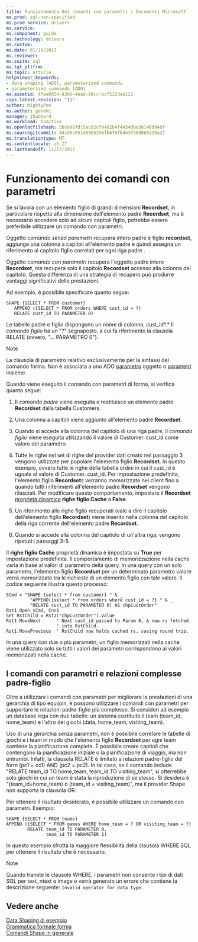 ```yaml
---
title: Funzionamento dei comandi con parametri | Documenti Microsoft
ms.prod: sql-non-specified
ms.prod_service: drivers
ms.service: 
ms.component: guide
ms.technology: drivers
ms.custom: 
ms.date: 01/19/2017
ms.reviewer: 
ms.suite: sql
ms.tgt_pltfrm: 
ms.topic: article
helpviewer_keywords:
- data shaping [ADO], parameterized commands
- parameterized commands [ADO]
ms.assetid: 4fae0d54-83b6-4ead-99cc-bcf532daa121
caps.latest.revision: "11"
author: MightyPen
ms.author: genemi
manager: jhubbard
ms.workload: Inactive
ms.openlocfilehash: 5bce98fd15ac82cf9492b4f4454dba36146dd46f
ms.sourcegitcommit: 44cd5c651488b5296fb679f6d43f50d068339a27
ms.translationtype: MT
ms.contentlocale: it-IT
ms.lasthandoff: 11/17/2017
---
```

# <a name="operation-of-parameterized-commands"></a>Funzionamento dei comandi con parametri
Se si lavora con un elemento figlio di grandi dimensioni **Recordset**, in particolare rispetto alla dimensione dell'elemento padre **Recordset**, ma è necessario accedere solo ad alcuni capitoli figlio, potrebbe essere preferibile utilizzare un comando con parametri.  
  
 Oggetto *comando senza parametri* recupera intero padre e figlio **recordset**, aggiunge una colonna a capitoli all'elemento padre e quindi assegna un riferimento al capitolo figlio correlati per ogni riga padre .  
  
 Oggetto *comando con parametri* recupera l'oggetto padre intero **Recordset**, ma recupera solo il capitolo **Recordset** accesso alla colonna del capitolo. Questa differenza di una strategia di recupero può produrre vantaggi significativi delle prestazioni.  
  
 Ad esempio, è possibile specificare quanto segue:  
  
```  
SHAPE {SELECT * FROM customer}   
   APPEND ({SELECT * FROM orders WHERE cust_id = ?}   
   RELATE cust_id TO PARAMETER 0)  
```  
  
 Le tabelle padre e figlio dispongono un nome di colonna, cust_id*.* Il *comando figlio* ha un "?" segnaposto, a cui fa riferimento la clausola RELATE (ovvero, "... PARAMETRO 0").  
  
> [!NOTE]
>  La clausola di parametro relativo esclusivamente per la sintassi del comando forma. Non è associata a uno ADO [parametro](../../../ado/reference/ado-api/parameter-object.md) oggetto o [parametri](../../../ado/reference/ado-api/parameters-collection-ado.md) insieme.  
  
 Quando viene eseguito il comando con parametri di forma, si verifica quanto segue:  
  
1.  Il *comando padre* viene eseguita e restituisce un elemento padre **Recordset** dalla tabella Customers.  
  
2.  Una colonna a capitoli viene aggiunto all'elemento padre **Recordset**.  
  
3.  Quando si accede alla colonna del capitolo di una riga padre, il *comando figlio* viene eseguita utilizzando il valore di Customer. cust_id come valore del parametro.  
  
4.  Tutte le righe nel set di righe del provider dati creato nel passaggio 3 vengono utilizzate per popolare l'elemento figlio **Recordset**. In questo esempio, ovvero tutte le righe della tabella ordini in cui il cust_id è uguale al valore di Customer. cust_id. Per impostazione predefinita, l'elemento figlio **Recordset**s verranno memorizzate nel client fino a quando tutti i riferimenti all'elemento padre **Recordset** vengono rilasciati. Per modificare questo comportamento, impostare il **Recordset** [proprietà dinamica](../../../ado/reference/ado-api/ado-dynamic-property-index.md) **righe figlio Cache** a **False**.  
  
5.  Un riferimento alle righe figlio recuperati (vale a dire il capitolo dell'elemento figlio **Recordset**) viene inserito nella colonna del capitolo della riga corrente dell'elemento padre **Recordset**.  
  
6.  Quando si accede alla colonna del capitolo di un'altra riga, vengono ripetuti i passaggi 3-5.  
  
 Il **righe figlio Cache** proprietà dinamica è impostata su **True** per impostazione predefinita. Il comportamento di memorizzazione nella cache varia in base ai valori di parametro della query. In una query con un solo parametro, l'elemento figlio **Recordset** per un determinato parametro valore verrà memorizzato tra le richieste di un elemento figlio con tale valore. Il codice seguente illustra questo processo:  
  
```  
SCmd = "SHAPE {select * from customer} " & _  
         "APPEND({select * from orders where cust_id = ?} " & _  
         "RELATE cust_id TO PARAMETER 0) AS chpCustOrder"  
Rst1.Open sCmd, Cnn1  
Set RstChild = Rst1("chpCustOrder").Value  
Rst1.MoveNext      ' Next cust_id passed to Param 0, & new rs fetched   
                   ' into RstChild.  
Rst1.MovePrevious  ' RstChild now holds cached rs, saving round trip.  
```  
  
 In una query con due o più parametri, un figlio memorizzati nella cache viene utilizzato solo se tutti i valori dei parametri corrispondono ai valori memorizzati nella cache.  
  
## <a name="parameterized-commands-and-complex-parent-child-relations"></a>I comandi con parametri e relazioni complesse padre-figlio  
 Oltre a utilizzare i comandi con parametri per migliorare le prestazioni di una gerarchia di tipo equijoin, è possono utilizzare i comandi con parametri per supportare le relazioni padre-figlio più complesse. Si consideri ad esempio un database lega con due tabelle: un sistema costituito il team (team_id, nome_team) e l'altro dei giochi (data, home_team, visiting_team).  
  
 Uso di una gerarchia senza parametri, non è possibile correlare le tabelle di giochi e i team in modo che l'elemento figlio **Recordset** per ogni team contiene la pianificazione completa. È possibile creare capitoli che contengono la pianificazione iniziale o la pianificazione di viaggio, ma non entrambi. Infatti, la clausola RELATE è limitato a relazioni padre-figlio del form (pc1 = cc1) AND (pc2 = pc2). In tal caso, se il comando include "RELATE team_id TO home_team, team_id TO visiting_team", si otterrebbe solo giochi in cui un team è stata la riproduzione di se stesso. Si desidera è "(team_id=home_team) o (team_id = visiting_team)", ma il provider Shape non supporta la clausola OR.  
  
 Per ottenere il risultato desiderato, è possibile utilizzare un comando con parametri. Esempio:  
  
```  
SHAPE {SELECT * FROM teams}   
APPEND ({SELECT * FROM games WHERE home_team = ? OR visiting_team = ?}   
        RELATE team_id TO PARAMETER 0,   
               team_id TO PARAMETER 1)   
```  
  
 In questo esempio sfrutta la maggiore flessibilità della clausola WHERE SQL per ottenere il risultato che è necessario.  
  
> [!NOTE]
>  Quando tramite le clausole WHERE, i parametri non consente i tipi di dati SQL per text, ntext e image o verrà generato un errore che contiene la descrizione seguente: `Invalid operator for data type`.  
  
## <a name="see-also"></a>Vedere anche  
 [Data Shaping di esempio](../../../ado/guide/data/data-shaping-example.md)   
 [Grammatica formale forma](../../../ado/guide/data/formal-shape-grammar.md)   
 [Comandi Shape in generale](../../../ado/guide/data/shape-commands-in-general.md)
